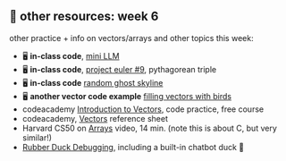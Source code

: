 ## 🤖 other resources: week 6

other practice + info on vectors/arrays and other topics this week:
- 🖥️ **in-class code**, [mini LLM](https://replit.com/@mab253/mini-LLM#main.cpp)
- 🖥️ **in-class code**, [project euler #9](https://replit.com/@mab253/projectEuler-9#main.cpp), pythagorean triple
- 🖥️ **in-class code** [random ghost skyline](https://replit.com/@mab253/ghostSkyline#main.cpp)
- 🖥️ **another vector code example** [filling vectors with birds](https://replit.com/@mab253/birds-vectors#main.cpp)
- codeacademy [Introduction to Vectors](https://www.codecademy.com/courses/learn-c-plus-plus/lessons/cpp-vectors/exercises/introduction-to-vectors), code practice, free course
- codeacademy, [Vectors](https://www.codecademy.com/learn/learn-c-plus-plus/modules/learn-cpp-vectors/cheatsheet) reference sheet
- Harvard CS50 on [Arrays](https://video.cs50.io/K1yC1xshF40) video, 14 min. (note this is about C, but very similar!)
- [Rubber Duck Debugging](https://rubberduckdebugging.com/), including a built-in chatbot duck 🐥

